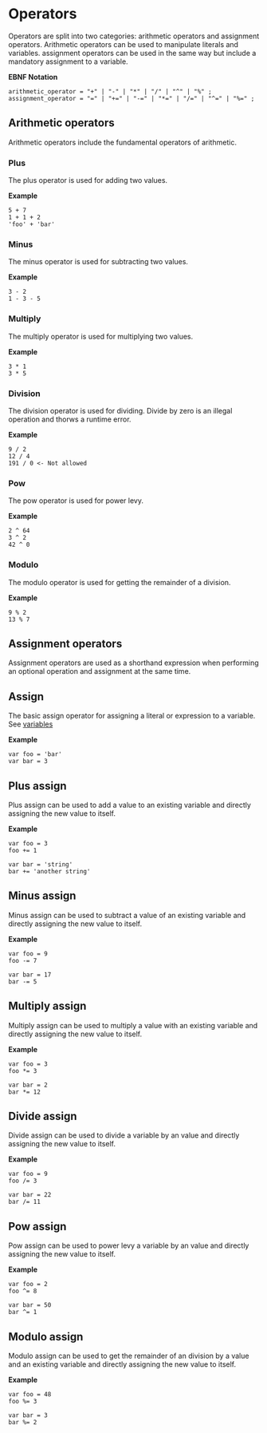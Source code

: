 # Operators

Operators are split into two categories: arithmetic operators and assignment operators. Arithmetic operators can be used to manipulate literals and variables. assignment operators can be used in the same way but include a mandatory assignment to a variable.

__EBNF Notation__
```ebnf
arithmetic_operator = "+" | "-" | "*" | "/" | "^" | "%" ;
assignment_operator = "=" | "+=" | "-=" | "*=" | "/=" | "^=" | "%=" ;
```

## Arithmetic operators

Arithmetic operators include the fundamental operators of arithmetic.

### Plus

The plus operator is used for adding two values.

__Example__
```ttr
5 + 7
1 + 1 + 2
'foo' + 'bar'
```

### Minus

The minus operator is used for subtracting two values.

__Example__
```ttr
3 - 2
1 - 3 - 5
```

### Multiply

The multiply operator is used for multiplying two values.

__Example__
```ttr
3 * 1
3 * 5
```

### Division

The division operator is used for dividing. Divide by zero is an illegal operation and thorws a runtime error.

__Example__
```ttr
9 / 2
12 / 4
191 / 0 <- Not allowed 
```

### Pow

The pow operator is used for power levy.

__Example__
```ttr
2 ^ 64
3 ^ 2
42 ^ 0
```

### Modulo 

The modulo operator is used for getting the remainder of a division.

__Example__
```ttr
9 % 2
13 % 7
```

## Assignment operators

Assignment operators are used as a shorthand expression when performing an optional operation and assignment at the same time.

## Assign

The basic assign operator for assigning a literal or expression to a variable. See [variables](variables.md)

__Example__
```ttr
var foo = 'bar'
var bar = 3
```

## Plus assign

Plus assign can be used to add a value to an existing variable and directly assigning the new value to itself.

__Example__
```ttr
var foo = 3
foo += 1

var bar = 'string'
bar += 'another string'
```

## Minus assign

Minus assign can be used to subtract a value of an existing variable and directly assigning the new value to itself.

__Example__
```ttr
var foo = 9
foo -= 7

var bar = 17
bar -= 5
```

## Multiply assign

Multiply assign can be used to multiply a value with an existing variable and directly assigning the new value to itself.

__Example__
```ttr
var foo = 3
foo *= 3

var bar = 2
bar *= 12
```

## Divide assign

Divide assign can be used to divide a variable by an value and directly assigning the new value to itself.

__Example__
```ttr
var foo = 9
foo /= 3

var bar = 22
bar /= 11
```

## Pow assign

Pow assign can be used to power levy a variable by an value and directly assigning the new value to itself. 

__Example__
```ttr
var foo = 2
foo ^= 8

var bar = 50
bar ^= 1
```

## Modulo assign

Modulo assign can be used to get the remainder of an division by a value and an existing variable and directly assigning the new value to itself.

__Example__
```ttr
var foo = 48
foo %= 3

var bar = 3
bar %= 2
```
